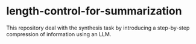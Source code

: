 # length-control-for-summarization
This repository deal with the synthesis task by introducing a step-by-step compression of information using an LLM.
